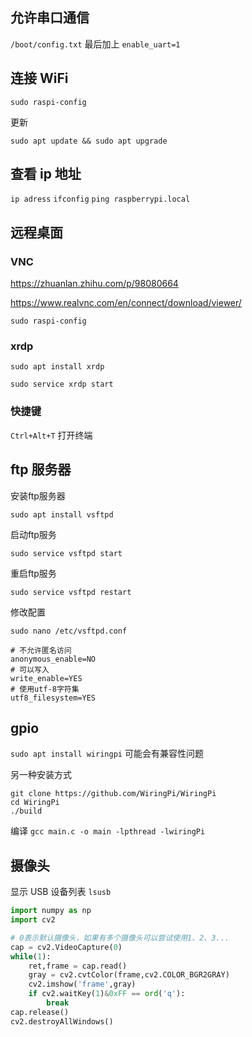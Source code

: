 ## 允许串口通信

`/boot/config.txt` 最后加上 `enable_uart=1`

## 连接 WiFi

`sudo raspi-config`

更新

`sudo apt update && sudo apt upgrade`

## 查看 ip 地址

`ip adress`
`ifconfig`
`ping raspberrypi.local`

## 远程桌面

### VNC

https://zhuanlan.zhihu.com/p/98080664

https://www.realvnc.com/en/connect/download/viewer/

`sudo raspi-config`

### xrdp

`sudo apt install xrdp`

`sudo service xrdp start`

### 快捷键

`Ctrl+Alt+T` 打开终端

## ftp 服务器

安装ftp服务器

`sudo apt install vsftpd`

启动ftp服务

`sudo service vsftpd start`

重启ftp服务

`sudo service vsftpd restart`

修改配置

`sudo nano /etc/vsftpd.conf`

```
# 不允许匿名访问
anonymous_enable=NO
# 可以写入
write_enable=YES
# 使用utf-8字符集
utf8_filesystem=YES
```

## gpio

`sudo apt install wiringpi` 可能会有兼容性问题

另一种安装方式

```
git clone https://github.com/WiringPi/WiringPi
cd WiringPi
./build
```

编译 `gcc main.c -o main -lpthread -lwiringPi`

## 摄像头

显示 USB 设备列表 `lsusb`

```python
import numpy as np
import cv2

# 0表示默认摄像头，如果有多个摄像头可以尝试使用1、2、3...
cap = cv2.VideoCapture(0)
while(1):
    ret,frame = cap.read()
    gray = cv2.cvtColor(frame,cv2.COLOR_BGR2GRAY)
    cv2.imshow('frame',gray)
    if cv2.waitKey(1)&0xFF == ord('q'):
        break
cap.release()
cv2.destroyAllWindows()
```

